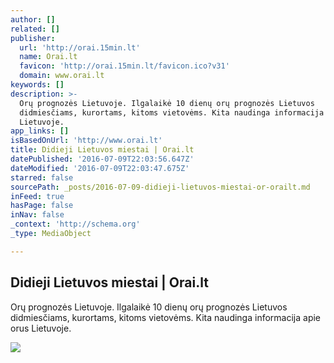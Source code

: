 ```yaml
---
author: []
related: []
publisher:
  url: 'http://orai.15min.lt'
  name: Orai.lt
  favicon: 'http://orai.15min.lt/favicon.ico?v31'
  domain: www.orai.lt
keywords: []
description: >-
  Orų prognozės Lietuvoje. Ilgalaikė 10 dienų orų prognozės Lietuvos
  didmiesčiams, kurortams, kitoms vietovėms. Kita naudinga informacija apie orus
  Lietuvoje.
app_links: []
isBasedOnUrl: 'http://www.orai.lt'
title: Didieji Lietuvos miestai | Orai.lt
datePublished: '2016-07-09T22:03:56.647Z'
dateModified: '2016-07-09T22:03:47.675Z'
starred: false
sourcePath: _posts/2016-07-09-didieji-lietuvos-miestai-or-orailt.md
inFeed: true
hasPage: false
inNav: false
_context: 'http://schema.org'
_type: MediaObject

---
```

<article style=""><h1>Didieji Lietuvos miestai | Orai.lt</h1><p>Orų prognozės Lietuvoje. Ilgalaikė 10 dienų orų prognozės Lietuvos didmiesčiams, kurortams, kitoms vietovėms. Kita naudinga informacija apie orus Lietuvoje.</p><img src="http://s1.15cdn.lt/img/touch_icons/144x144/orai_lt.png" /></article>